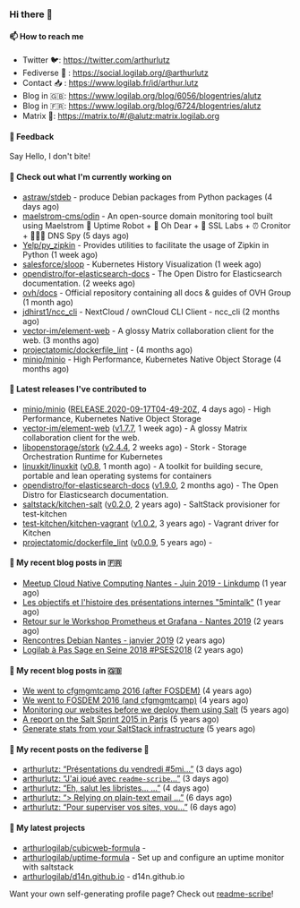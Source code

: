 ### Hi there 👋

#### 📫 How to reach me

- Twitter 🐦: https://twitter.com/arthurlutz
- Fediverse 🐘 : https://social.logilab.org/@arthurlutz
- Contact 📥 : https://www.logilab.fr/id/arthur.lutz
- Blog in 🇬🇧: https://www.logilab.org/blog/6056/blogentries/alutz
- Blog in 🇫🇷: https://www.logilab.org/blog/6724/blogentries/alutz
- Matrix 💬: https://matrix.to/#/@alutz:matrix.logilab.org

#### 💬 Feedback

Say Hello, I don't bite!

#### 👷 Check out what I'm currently working on

- [astraw/stdeb](https://github.com/astraw/stdeb) - produce Debian packages from Python packages (4 days ago)
- [maelstrom-cms/odin](https://github.com/maelstrom-cms/odin) - An open-source domain monitoring tool built using Maelstrom 🤖 Uptime Robot &#43; 🧐 Oh Dear &#43; 🧪 SSL Labs &#43; ⏰ Cronitor &#43; 🕵🏻‍♂️ DNS Spy (5 days ago)
- [Yelp/py_zipkin](https://github.com/Yelp/py_zipkin) - Provides utilities to facilitate the usage of Zipkin in Python (1 week ago)
- [salesforce/sloop](https://github.com/salesforce/sloop) - Kubernetes History Visualization (1 week ago)
- [opendistro/for-elasticsearch-docs](https://github.com/opendistro/for-elasticsearch-docs) - The Open Distro for Elasticsearch documentation. (2 weeks ago)
- [ovh/docs](https://github.com/ovh/docs) - Official repository containing all docs &amp; guides of OVH Group (1 month ago)
- [jdhirst1/ncc_cli](https://github.com/jdhirst1/ncc_cli) - NextCloud  / ownCloud CLI Client - ncc_cli (2 months ago)
- [vector-im/element-web](https://github.com/vector-im/element-web) - A glossy Matrix collaboration client for the web. (3 months ago)
- [projectatomic/dockerfile_lint](https://github.com/projectatomic/dockerfile_lint) -  (4 months ago)
- [minio/minio](https://github.com/minio/minio) - High Performance, Kubernetes Native Object Storage (4 months ago)


#### 🔭 Latest releases I've contributed to

- [minio/minio](https://github.com/minio/minio) ([RELEASE.2020-09-17T04-49-20Z](https://github.com/minio/minio/releases/tag/RELEASE.2020-09-17T04-49-20Z), 4 days ago) - High Performance, Kubernetes Native Object Storage
- [vector-im/element-web](https://github.com/vector-im/element-web) ([v1.7.7](https://github.com/vector-im/element-web/releases/tag/v1.7.7), 1 week ago) - A glossy Matrix collaboration client for the web.
- [libopenstorage/stork](https://github.com/libopenstorage/stork) ([v2.4.4](https://github.com/libopenstorage/stork/releases/tag/v2.4.4), 2 weeks ago) - Stork - Storage Orchestration Runtime for Kubernetes
- [linuxkit/linuxkit](https://github.com/linuxkit/linuxkit) ([v0.8](https://github.com/linuxkit/linuxkit/releases/tag/v0.8), 1 month ago) - A toolkit for building secure, portable and lean operating systems for containers
- [opendistro/for-elasticsearch-docs](https://github.com/opendistro/for-elasticsearch-docs) ([v1.9.0](https://github.com/opendistro/for-elasticsearch-docs/releases/tag/v1.9.0), 2 months ago) - The Open Distro for Elasticsearch documentation.
- [saltstack/kitchen-salt](https://github.com/saltstack/kitchen-salt) ([v0.2.0](https://github.com/saltstack/kitchen-salt/releases/tag/v0.2.0), 2 years ago) - SaltStack provisioner for test-kitchen
- [test-kitchen/kitchen-vagrant](https://github.com/test-kitchen/kitchen-vagrant) ([v1.0.2](https://github.com/test-kitchen/kitchen-vagrant/releases/tag/v1.0.2), 3 years ago) - Vagrant driver for Kitchen
- [projectatomic/dockerfile_lint](https://github.com/projectatomic/dockerfile_lint) ([v0.0.9](https://github.com/projectatomic/dockerfile_lint/releases/tag/v0.0.9), 5 years ago) - 

#### 📜 My recent blog posts in 🇫🇷

- [Meetup Cloud Native Computing Nantes - Juin 2019 - Linkdump](https://www.logilab.org/blogentry/10132594) (1 year ago)
- [Les objectifs et l&#39;histoire des présentations internes &#34;5mintalk&#34;](https://www.logilab.org/blogentry/10131689) (1 year ago)
- [Retour sur le Workshop Prometheus et Grafana - Nantes 2019](https://www.logilab.org/blogentry/10131299) (2 years ago)
- [Rencontres Debian Nantes - janvier 2019](https://www.logilab.org/blogentry/10131004) (2 years ago)
- [Logilab à Pas Sage en Seine 2018 #PSES2018](https://www.logilab.org/blogentry/10128951) (2 years ago)

#### 📜 My recent blog posts in 🇬🇧

- [We went to cfgmgmtcamp 2016 (after FOSDEM)](https://www.logilab.org/blogentry/4253513) (4 years ago)
- [We went to FOSDEM 2016 (and cfgmgmtcamp)](https://www.logilab.org/blogentry/4253406) (4 years ago)
- [Monitoring our websites before we deploy them using Salt](https://www.logilab.org/blogentry/288175) (5 years ago)
- [A report on the Salt Sprint 2015 in Paris](https://www.logilab.org/blogentry/288007) (5 years ago)
- [Generate stats from your SaltStack infrastructure](https://www.logilab.org/blogentry/283815) (5 years ago)

#### 📜 My recent posts on the fediverse 🐘

- [arthurlutz: “Présentations du vendredi #5mi…”](https://social.logilab.org/@arthurlutz/104886378977155466) (3 days ago)
- [arthurlutz: “J&#39;ai joué avec `readme-scribe`…”](https://social.logilab.org/@arthurlutz/104885100027361758) (3 days ago)
- [arthurlutz: “Eh, salut les libristes... …”](https://social.logilab.org/@arthurlutz/104880196563001500) (4 days ago)
- [arthurlutz: “&gt; Relying on plain-text email …”](https://social.logilab.org/@arthurlutz/104868520491640248) (6 days ago)
- [arthurlutz: “Pour superviser vos sites, vou…”](https://social.logilab.org/@arthurlutz/104868042881473869) (6 days ago)

#### 🌱 My latest projects

- [arthurlogilab/cubicweb-formula](https://github.com/arthurlogilab/cubicweb-formula) - 
- [arthurlogilab/uptime-formula](https://github.com/arthurlogilab/uptime-formula) -  Set up and configure an uptime monitor with saltstack
- [arthurlogilab/d14n.github.io](https://github.com/arthurlogilab/d14n.github.io) - d14n.github.io



Want your own self-generating profile page? Check out [readme-scribe](https://github.com/muesli/readme-scribe)!
